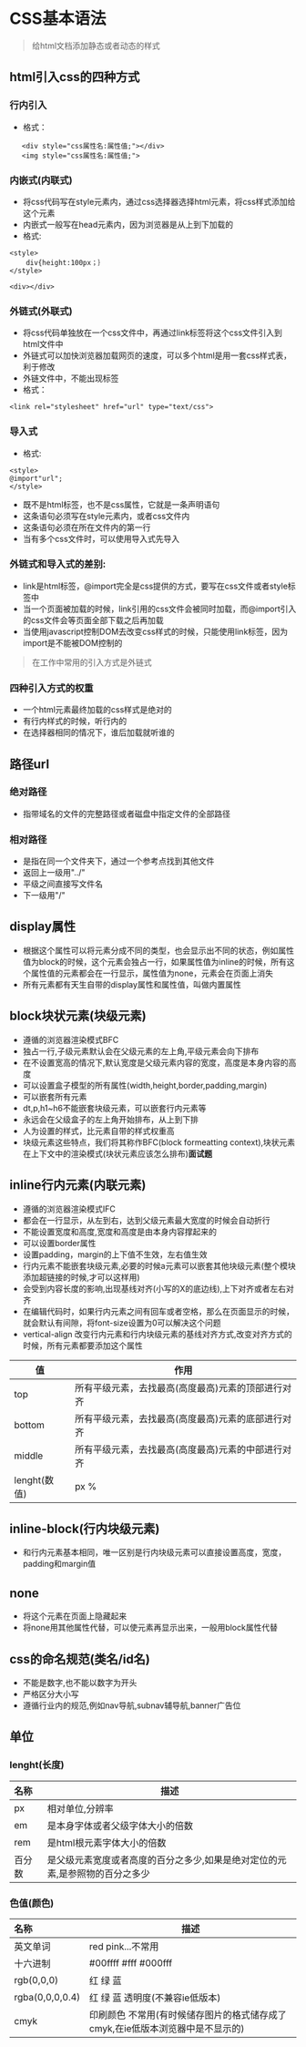 # CSS基本语法
> 给html文档添加静态或者动态的样式

## html引入css的四种方式

### 行内引入

* 格式：

```
   <div style="css属性名:属性值;"></div>
   <img style="css属性名:属性值;">
```


### 内嵌式(内联式)

* 将css代码写在style元素内，通过css选择器选择html元素，将css样式添加给这个元素
* 内嵌式一般写在head元素内，因为浏览器是从上到下加载的
* 格式:

```
<style>
    div{height:100px；｝
</style>

<div></div>
```


### 外链式(外联式)

* 将css代码单独放在一个css文件中，再通过link标签将这个css文件引入到html文件中
* 外链式可以加快浏览器加载网页的速度，可以多个html是用一套css样式表，利于修改
* 外链文件中，不能出现标签
* 格式：

```
<link rel="stylesheet" href="url" type="text/css">
```


### 导入式

* 格式:

```
<style>
@import"url";
</style>
```

* 既不是html标签，也不是css属性，它就是一条声明语句
* 这条语句必须写在style元素内，或者css文件内
* 这条语句必须在所在文件内的第一行
* 当有多个css文件时，可以使用导入式先导入

### 外链式和导入式的差别:

* link是html标签，@import完全是css提供的方式，要写在css文件或者style标签中
* 当一个页面被加载的时候，link引用的css文件会被同时加载，而@import引入的css文件会等页面全部下载之后再加载
* 当使用javascript控制DOM去改变css样式的时候，只能使用link标签，因为import是不能被DOM控制的
 
> 在工作中常用的引入方式是外链式

### 四种引入方式的权重

* 一个html元素最终加载的css样式是绝对的
* 有行内样式的时候，听行内的
* 在选择器相同的情况下，谁后加载就听谁的

## 路径url

### 绝对路径

* 指带域名的文件的完整路径或者磁盘中指定文件的全部路径

### 相对路径

* 是指在同一个文件夹下，通过一个参考点找到其他文件
* 返回上一级用"../"
* 平级之间直接写文件名
* 下一级用"/"

## display属性

* 根据这个属性可以将元素分成不同的类型，也会显示出不同的状态，例如属性值为block的时候，这个元素会独占一行，如果属性值为inline的时候，所有这个属性值的元素都会在一行显示，属性值为none，元素会在页面上消失
* 所有元素都有天生自带的display属性和属性值，叫做内置属性

## block块状元素(块级元素)

* 遵循的浏览器渲染模式BFC
* 独占一行,子级元素默认会在父级元素的左上角,平级元素会向下排布
* 在不设置宽高的情况下,默认宽度是父级元素内容的宽度，高度是本身内容的高度
* 可以设置盒子模型的所有属性(width,height,border,padding,margin)
* 可以嵌套所有元素 
* dt,p,h1~h6不能嵌套块级元素，可以嵌套行内元素等
* 永远会在父级盒子的左上角开始排布，从上到下排
* 人为设置的样式，比元素自带的样式权重高
* 块级元素这些特点，我们将其称作BFC(block formeatting context),块状元素在上下文中的渲染模式(块状元素应该怎么排布)**面试题**

## inline行内元素(内联元素)

* 遵循的浏览器渲染模式IFC
* 都会在一行显示，从左到右，达到父级元素最大宽度的时候会自动折行
* 不能设置宽度和高度,宽度和高度是由本身内容撑起来的
* 可以设置border属性
* 设置padding，margin的上下值不生效，左右值生效
* 行内元素不能嵌套块级元素,必要的时候a元素可以嵌套其他块级元素(整个模块添加超链接的时候,才可以这样用)
* 会受到内容长度的影响,出现基线对齐(小写的X的底边线),上下对齐或者左右对齐
* 在编辑代码时，如果行内元素之间有回车或者空格，那么在页面显示的时候，就会默认有间隙，将font-size设置为0可以解决这个问题 
* vertical-align 改变行内元素和行内块级元素的基线对齐方式,改变对齐方式的时候，所有元素都要添加这个属性

|   值  |  作用  |
|------|--------|
| top  | 所有平级元素，去找最高(高度最高)元素的顶部进行对齐  |
| bottom | 所有平级元素，去找最高(高度最高)元素的底部进行对齐 |
| middle | 所有平级元素，去找最高(高度最高)元素的中部进行对齐 |
| lenght(数值) | px % |

## inline-block(行内块级元素)

* 和行内元素基本相同，唯一区别是行内块级元素可以直接设置高度，宽度，padding和margin值

## 

## none

* 将这个元素在页面上隐藏起来
* 将none用其他属性代替，可以使元素再显示出来，一般用block属性代替

## css的命名规范(类名/id名)

* 不能是数字,也不能以数字为开头
* 严格区分大小写
* 遵循行业内的规范,例如nav导航,subnav辅导航,banner广告位

## 单位

### lenght(长度)

| 名称 | 描述 |
|:--- | --- |
| px  | 相对单位,分辨率 |
| em  | 是本身字体或者父级字体大小的倍数 |
| rem | 是html根元素字体大小的倍数 |
| 百分数 | 是父级元素宽度或者高度的百分之多少,如果是绝对定位的元素,是参照物的百分之多少 |


### 色值(颜色)

| 名称 | 描述 |
|:--- | --- |
| 英文单词 | red pink...不常用 |
| 十六进制 | #00ffff #fff #000fff |
| rgb(0,0,0) | 红 绿 蓝 |
| rgba(0,0,0,0.4) | 红 绿 蓝 透明度(不兼容ie低版本) |
| cmyk | 印刷颜色 不常用(有时候储存图片的格式储存成了cmyk,在ie低版本浏览器中是不显示的) |

